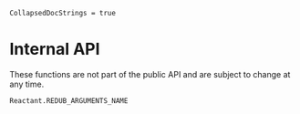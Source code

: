 ```@meta
CollapsedDocStrings = true
```

# Internal API

These functions are not part of the public API and are subject to change at any time.

```@docs
Reactant.REDUB_ARGUMENTS_NAME
```
